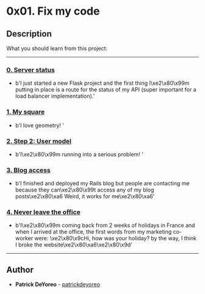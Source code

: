 # 0x01. Fix my code

## Description
What you should learn from this project:

---

### [0. Server status](./status_server/)
* b'I just started a new Flask project and the first thing I\xe2\x80\x99m putting in place is a route for the status of my API (super important for a load balancer implementation).'


### [1. My square](./square.py)
* b'I love geometry! '


### [2. Step 2: User model](./user.py)
* b'I\xe2\x80\x99m running into a serious problem! '


### [3. Blog access](./blog)
* b'I finished and deployed my Rails blog but people are contacting me because they can\xe2\x80\x99t access any of my blog posts\xe2\x80\xa6 Weird, it works for me\xe2\x80\xa6'


### [4. Never leave the office](./react-blog)
* b'I\xe2\x80\x99m coming back from 2 weeks of holidays in France and when I arrived at the office, the first words from my marketing co-worker were: \xe2\x80\x9cHi, how was your holiday? by the way, I think I broke the website\xe2\x80\xa6\xe2\x80\x9d'

---

## Author
* **Patrick DeYoreo** - [patrickdeyoreo](https://github.com/patrickdeyoreo)